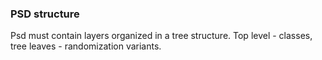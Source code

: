 ### PSD structure

Psd must contain layers organized in a tree structure. Top level - classes, tree leaves - randomization variants.
